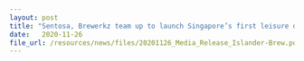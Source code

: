 ```yaml
---
layout: post
title: "Sentosa, Brewerkz team up to launch Singapore’s first leisure destination-inspired beers, Islander Brew"
date:   2020-11-26
file_url: /resources/news/files/20201126_Media_Release_Islander-Brew.pdf
---
```

